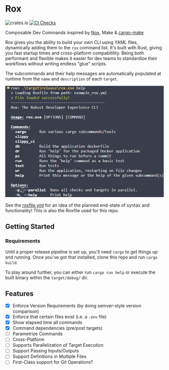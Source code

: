 # Rox

![crates.io](https://img.shields.io/crates/v/rox-cli.svg)
[![CI Checks](https://github.com/ThomasLaPiana/rox/actions/workflows/checks.yml/badge.svg)](https://github.com/ThomasLaPiana/rox/actions/workflows/checks.yml)

Composable Dev Commands inspired by [Nox](https://nox.thea.codes/en/stable/), Make & [cargo-make](https://github.com/sagiegurari/cargo-make)

Rox gives you the ability to build your own CLI using YAML files, dynamically adding them to the `rox` command list. It's built with Rust, giving you fast startup times and cross-platform compabitility. Being both performant and flexible makes it easier for dev teams to standardize their workflows without writing endless "glue" scripts.

The subcommands and their help messages are automatically populated at runtime from the `name` and `description` of each `target`.

![Rox Help](assets/help_screenshot.png "Help Screenshot")

See the [roxfile.yml](roxfile.yml) for an idea of the planned end-state of syntax and functionality! This is also the Roxfile used for this repo.

## Getting Started

### Requirements

Until a proper release pipeline is set up, you'll need `cargo` to get things up and running. Once you've got that installed, clone this repo and run `cargo build`.

To play around further, you can either run `cargo run help` or execute the built binary within the `target/debug/` dir.

## Features

- [x] Enforce Version Requirements (by doing semver-style version comparison)
- [x] Enforce that certain files exist (i.e. a `.env` file)
- [x] Show elapsed time all commands
- [x] Command dependencies (pre/post targets)
- [ ] Parametrize Commands
- [ ] Cross-Platform
- [ ] Supports Parallelization of Target Execution
- [ ] Support Passing Inputs/Outputs
- [ ] Support Definitions in Multiple Files
- [ ] First-Class support for Git Operations?

